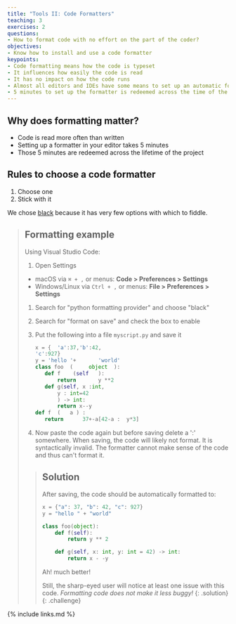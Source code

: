 ```yaml
---
title: "Tools II: Code Formatters"
teaching: 3
exercises: 2
questions:
- How to format code with no effort on the part of the coder?
objectives:
- Know how to install and use a code formatter
keypoints:
- Code formatting means how the code is typeset
- It influences how easily the code is read
- It has no impact on how the code runs
- Almost all editors and IDEs have some means to set up an automatic formatter
- 5 minutes to set up the formatter is redeemed across the time of the project i.e. the cost is close to nothing
---
```


## Why does formatting matter?

* Code is read more often than written
* Setting up a formatter in your editor takes 5 minutes
* Those 5 minutes are redeemed across the lifetime of the project

## Rules to choose a code formatter

1. Choose one
1. Stick with it

We chose [black](https://pypi.org/project/black/) because it has very few
options with which to fiddle.

>## Formatting example
>
> Using Visual Studio Code:
>
> 1. Open Settings
>   - macOS via `⌘ + ,` or menus: **Code > Preferences > Settings**
>   - Windows/Linux via `Ctrl + ,` or menus: **File > Preferences > Settings**
> 1. Search for "python formatting provider" and choose "black"
> 1. Search for "format on save" and check the box to enable
> 1. Put the following into a file `myscript.py` and save it
>
>    ```python
>    x = {  'a':37,'b':42,
>    'c':927}
>    y = 'hello '+       'world'
>    class foo  (     object  ):
>       def f    (self   ):
>           return       y **2
>       def g(self, x :int,
>           y : int=42
>           ) -> int:
>           return x--y
>    def f  (   a ) :
>       return      37+-a[42-a :  y*3]
>    ```
>
> 1. Now paste the code again but before saving delete a ':' somewhere. When
>    saving, the code will likely not format. It is syntactically invalid.
>    The formatter cannot make sense of the code and thus can't format it.
>
> >## Solution
> >
> > After saving, the code should be automatically formatted to:
> >
> > ```python
> > x = {"a": 37, "b": 42, "c": 927}
> > y = "hello " + "world"
> >
> > class foo(object):
> >     def f(self):
> >         return y ** 2
> >
> >     def g(self, x: int, y: int = 42) -> int:
> >         return x - -y
> > ```
> >
> > Ah! much better!
> >
> > Still, the sharp-eyed user will notice at least one issue with this code.
> > *Formatting code does not make it less buggy!*
> {: .solution}
{: .challenge}

{% include links.md %}
